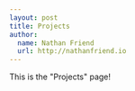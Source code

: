 ```yaml
---
layout: post
title: Projects
author:
  name: Nathan Friend
  url: http://nathanfriend.io
---
```


This is the "Projects" page!